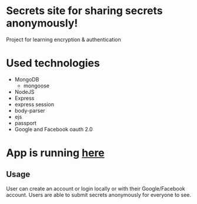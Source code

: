 # Secrets site for sharing secrets anonymously!

Project for learning encryption &amp; authentication

# Used technologies

- MongoDB
  - mongoose
- NodeJS
- Express
- express session
- body-parser
- ejs
- passport
- Google and Facebook oauth 2.0

# App is running [here](https://kaajis-secrets.herokuapp.com/) 

## Usage
User can create an account or login locally or with their Google/Facebook account. Users are able to submit secrets anonymously for everyone to see.
